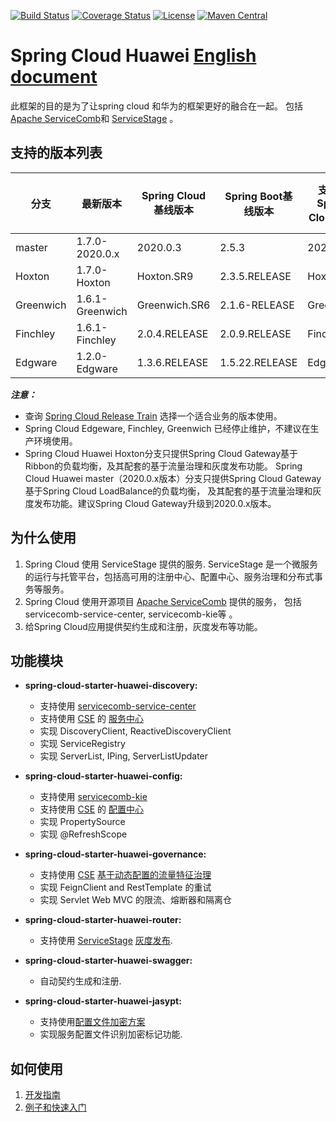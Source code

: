 [![Build Status](https://travis-ci.org/huaweicloud/spring-cloud-huawei.svg?branch=master)](https://travis-ci.org/huaweicloud/spring-cloud-huawei)
[![Coverage Status](https://coveralls.io/repos/github/huaweicloud/spring-cloud-huawei/badge.svg?branch=master)](https://coveralls.io/github/huaweicloud/spring-cloud-huawei?branch=master)
[![License](https://img.shields.io/badge/license-Apache%202-4EB1BA.svg)](https://www.apache.org/licenses/LICENSE-2.0.html)
[![Maven Central](https://maven-badges.herokuapp.com/maven-central/com.huaweicloud/spring-cloud-huawei/badge.svg)](https://search.maven.org/search?q=g:com.huaweicloud%20AND%20a:spring-cloud-huawei-dependencies)

# Spring Cloud Huawei [English document](README.md)

此框架的目的是为了让spring cloud 和华为的框架更好的融合在一起。 
包括[Apache ServiceComb](http://servicecomb.apache.org)和 [ServiceStage][ServiceStage] 。

## 支持的版本列表

| 分支 | 最新版本 | Spring Cloud基线版本 | Spring Boot基线版本 | 支持的Spring Cloud版本 | 支持的Spring Boot版本|
| ---------- | ------------ | ----------- | ----------- | ----------- | ----------- |
| master | 1.7.0-2020.0.x | 2020.0.3 | 2.5.3 | 2020.0.x | 2.5.x |
| Hoxton | 1.7.0-Hoxton | Hoxton.SR9 | 2.3.5.RELEASE | Hoxton | 2.3.x |
| Greenwich | 1.6.1-Greenwich | Greenwich.SR6 | 2.1.6-RELEASE | Greenwich | 2.1.x |
| Finchley | 1.6.1-Finchley | 2.0.4.RELEASE | 2.0.9.RELEASE     | Finchley     | 2.0.x       |
| Edgware | 1.2.0-Edgware | 1.3.6.RELEASE  | 1.5.22.RELEASE    | Edgware      | 1.5.x       |

***注意：***
* 查询 [Spring Cloud Release Train](https://spring.io/projects/spring-cloud) 选择一个适合业务的版本使用。
* Spring Cloud Edgeware, Finchley, Greenwich 已经停止维护，不建议在生产环境使用。
* Spring Cloud Huawei Hoxton分支只提供Spring Cloud Gateway基于Ribbon的负载均衡，及其配套的基于流量治理和灰度发布功能。 
  Spring Cloud Huawei master（2020.0.x版本）分支只提供Spring Cloud Gateway基于Spring Cloud LoadBalance的负载均衡， 及其配套的基于流量治理和灰度发布功能。建议Spring Cloud Gateway升级到2020.0.x版本。

## 为什么使用

1. Spring Cloud 使用 ServiceStage 提供的服务. ServiceStage 是一个微服务的运行与托管平台，包括高可用的注册中心、配置中心、服务治理和分布式事务等服务。
2. Spring Cloud 使用开源项目 [Apache ServiceComb][ServiceComb] 提供的服务， 包括 servicecomb-service-center, servicecomb-kie等 。
3. 给Spring Cloud应用提供契约生成和注册，灰度发布等功能。

## 功能模块

* **spring-cloud-starter-huawei-discovery:**
    * 支持使用 [servicecomb-service-center](https://github.com/apache/servicecomb-service-center)
    * 支持使用 [CSE][CSE] 的 [服务中心][Service Registry]
    * 实现 DiscoveryClient, ReactiveDiscoveryClient
    * 实现 ServiceRegistry
    * 实现 ServerList, IPing, ServerListUpdater

* **spring-cloud-starter-huawei-config:**
    * 支持使用 [servicecomb-kie](https://github.com/apache/servicecomb-kie)
    * 支持使用 [CSE][CSE] 的 [配置中心][Configuration Center]
    * 实现 PropertySource
    * 实现 @RefreshScope

* **spring-cloud-starter-huawei-governance:**
    * 支持使用  [CSE][CSE] [基于动态配置的流量特征治理][Request Marker-based Governance]
    * 实现 FeignClient and RestTemplate 的重试
    * 实现 Servlet Web MVC 的限流、熔断器和隔离仓

* **spring-cloud-starter-huawei-router:**
    * 支持使用  [ServiceStage][ServiceStage] [灰度发布][Canary release features].

* **spring-cloud-starter-huawei-swagger:**
    * 自动契约生成和注册.

* **spring-cloud-starter-huawei-jasypt:**
    * 支持使用[配置文件加密方案][Profile encryption scheme]
    * 实现服务配置文件识别加密标记功能.

## 如何使用

1. [开发指南](https://support.huaweicloud.com/devg-servicestage/ss-devg-0010.html)
2. [例子和快速入门](https://github.com/huaweicloud/spring-cloud-huawei-samples)

[ServiceStage]: https://support.huaweicloud.com/usermanual-servicestage/servicestage_user_0400.html

[CSE]: https://support.huaweicloud.com/cse/index.html

[Service Registry]: https://support.huaweicloud.com/devg-cse/cse_devg_0018.html

[Configuration Center]: https://support.huaweicloud.com/devg-cse/cse_devg_0020.html

[Request Marker-based Governance]: https://support.huaweicloud.com/devg-cse/cse_devg_0025.html

[Canary release features]: https://support.huaweicloud.com/devg-servicestage/ss-devg-0023.html

[ServiceComb]: http://servicecomb.apache.org/cn/developers/

[Profile encryption scheme]: https://support.huaweicloud.com/bestpractice-cse/cse_bestpractice_0007.html